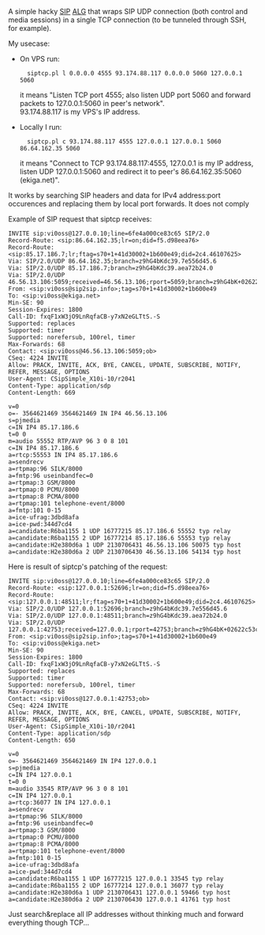 A simple hacky [SIP](http://en.wikipedia.org/wiki/Session_Initiation_Protocol) [ALG](http://en.wikipedia.org/wiki/Application-level_gateway) that wraps SIP UDP connection (both control and media sessions) in a single TCP connection (to be tunneled through SSH, for example).

My usecase:

* On VPS run:

        siptcp.pl l 0.0.0.0 4555 93.174.88.117 0.0.0.0 5060 127.0.0.1 5060
        
    it means "Listen TCP port 4555; also listen UDP port 5060 and forward packets to 127.0.0.1:5060 in peer's network".  
    93.174.88.117 is my VPS's IP address.
    
* Locally I run:

        siptcp.pl c 93.174.88.117 4555 127.0.0.1 127.0.0.1 5060 86.64.162.35 5060
        
    it means "Connect  to TCP 93.174.88.117:4555, 127.0.0.1 is my IP address, listen UDP 127.0.0.1:5060 and redirect it to peer's 86.64.162.35:5060 (ekiga.net)".
    
It works by searching SIP headers and data for IPv4 address:port occurences and replacing them by local port forwards. It does not comply



Example of SIP request that siptcp receives:

    INVITE sip:vi0oss@127.0.0.10;line=6fe4a000ce83c65 SIP/2.0
    Record-Route: <sip:86.64.162.35;lr=on;did=f5.d98eea76>
    Record-Route: <sip:85.17.186.7;lr;ftag=s70+1+41d30002+1b600e49;did=2c4.46107625>
    Via: SIP/2.0/UDP 86.64.162.35;branch=z9hG4bKdc39.7e556d45.6
    Via: SIP/2.0/UDP 85.17.186.7;branch=z9hG4bKdc39.aea72b24.0
    Via: SIP/2.0/UDP 46.56.13.106:5059;received=46.56.13.106;rport=5059;branch=z9hG4bK+02622c53c1020711d1b58db05197596c1+s70+1
    From: <sip:vi0oss@sip2sip.info>;tag=s70+1+41d30002+1b600e49
    To: <sip:vi0oss@ekiga.net>
    Min-SE: 90
    Session-Expires: 1800
    Call-ID: fxqF1xW3jO9LnRqfaCB-y7xN2eGLTtS.-S
    Supported: replaces
    Supported: timer
    Supported: norefersub, 100rel, timer
    Max-Forwards: 68
    Contact: <sip:vi0oss@46.56.13.106:5059;ob>
    CSeq: 4224 INVITE
    Allow: PRACK, INVITE, ACK, BYE, CANCEL, UPDATE, SUBSCRIBE, NOTIFY, REFER, MESSAGE, OPTIONS
    User-Agent: CSipSimple_X10i-10/r2041
    Content-Type: application/sdp
    Content-Length: 669

    v=0
    o=- 3564621469 3564621469 IN IP4 46.56.13.106
    s=pjmedia
    c=IN IP4 85.17.186.6
    t=0 0
    m=audio 55552 RTP/AVP 96 3 0 8 101
    c=IN IP4 85.17.186.6
    a=rtcp:55553 IN IP4 85.17.186.6
    a=sendrecv
    a=rtpmap:96 SILK/8000
    a=fmtp:96 useinbandfec=0
    a=rtpmap:3 GSM/8000
    a=rtpmap:0 PCMU/8000
    a=rtpmap:8 PCMA/8000
    a=rtpmap:101 telephone-event/8000
    a=fmtp:101 0-15
    a=ice-ufrag:3dbd8afa
    a=ice-pwd:344d7cd4
    a=candidate:R6ba1155 1 UDP 16777215 85.17.186.6 55552 typ relay
    a=candidate:R6ba1155 2 UDP 16777214 85.17.186.6 55553 typ relay
    a=candidate:H2e380d6a 1 UDP 2130706431 46.56.13.106 50075 typ host
    a=candidate:H2e380d6a 2 UDP 2130706430 46.56.13.106 54134 typ host

Here is result of siptcp's patching of the request:

    INVITE sip:vi0oss@127.0.0.10;line=6fe4a000ce83c65 SIP/2.0
    Record-Route: <sip:127.0.0.1:52696;lr=on;did=f5.d98eea76>
    Record-Route: <sip:127.0.0.1:48511;lr;ftag=s70+1+41d30002+1b600e49;did=2c4.46107625>
    Via: SIP/2.0/UDP 127.0.0.1:52696;branch=z9hG4bKdc39.7e556d45.6
    Via: SIP/2.0/UDP 127.0.0.1:48511;branch=z9hG4bKdc39.aea72b24.0
    Via: SIP/2.0/UDP 127.0.0.1:42753;received=127.0.0.1;rport=42753;branch=z9hG4bK+02622c53c1020711d1b58db05197596c1+s70+1
    From: <sip:vi0oss@sip2sip.info>;tag=s70+1+41d30002+1b600e49
    To: <sip:vi0oss@ekiga.net>
    Min-SE: 90
    Session-Expires: 1800
    Call-ID: fxqF1xW3jO9LnRqfaCB-y7xN2eGLTtS.-S
    Supported: replaces
    Supported: timer
    Supported: norefersub, 100rel, timer
    Max-Forwards: 68
    Contact: <sip:vi0oss@127.0.0.1:42753;ob>
    CSeq: 4224 INVITE
    Allow: PRACK, INVITE, ACK, BYE, CANCEL, UPDATE, SUBSCRIBE, NOTIFY, REFER, MESSAGE, OPTIONS
    User-Agent: CSipSimple_X10i-10/r2041
    Content-Type: application/sdp
    Content-Length: 650

    v=0
    o=- 3564621469 3564621469 IN IP4 127.0.0.1
    s=pjmedia
    c=IN IP4 127.0.0.1
    t=0 0
    m=audio 33545 RTP/AVP 96 3 0 8 101
    c=IN IP4 127.0.0.1
    a=rtcp:36077 IN IP4 127.0.0.1
    a=sendrecv
    a=rtpmap:96 SILK/8000
    a=fmtp:96 useinbandfec=0
    a=rtpmap:3 GSM/8000
    a=rtpmap:0 PCMU/8000
    a=rtpmap:8 PCMA/8000
    a=rtpmap:101 telephone-event/8000
    a=fmtp:101 0-15
    a=ice-ufrag:3dbd8afa
    a=ice-pwd:344d7cd4
    a=candidate:R6ba1155 1 UDP 16777215 127.0.0.1 33545 typ relay
    a=candidate:R6ba1155 2 UDP 16777214 127.0.0.1 36077 typ relay
    a=candidate:H2e380d6a 1 UDP 2130706431 127.0.0.1 59466 typ host
    a=candidate:H2e380d6a 2 UDP 2130706430 127.0.0.1 41761 typ host

Just search&replace all IP addresses without thinking much and forward everything though TCP...